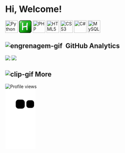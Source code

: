 # Hi, Welcome!
<div>
  <img align="center" height="40" width="40" title="Python" src="https://cdn.jsdelivr.net/gh/devicons/devicon/icons/python/python-original.svg">
  <img align="center" height="40" width="40" title="AutoHotkey" src="https://raw.githubusercontent.com/Ixiko/AHK-Forum/master/images/AHK%20main%20icon.png">
  <img align="center" height="40" width="40" title="PHP" src="https://cdn.jsdelivr.net/gh/devicons/devicon/icons/php/php-original.svg">
  <img align="center" height="40" width="40" title="HTML5" src="https://cdn.jsdelivr.net/gh/devicons/devicon/icons/html5/html5-original.svg">
  <img align="center" height="40" width="40" title="CSS3" src="https://cdn.jsdelivr.net/gh/devicons/devicon/icons/css3/css3-original.svg">
  <img align="center" height="40" width="40" title="C#" src="https://cdn.jsdelivr.net/gh/devicons/devicon/icons/csharp/csharp-original.svg">
  <img align="center" height="40" width="40" title="MySQL" src="https://cdn.jsdelivr.net/gh/devicons/devicon/icons/mysql/mysql-original.svg">
</div>
          
## <img alt="engrenagem-gif" height="30" src="https://acegif.com/wp-content/uploads/loading-73.gif"> &nbsp;GitHub Analytics
<div text-align="left">
  <a href="https://github.com/GiovanniPretti"><img width="49%" src="https://github-readme-stats.vercel.app/api?username=GiovanniPretti&show_icons=true&theme=github_dark&include_all_commits=true&count_private=true"></a>
  <a href="https://github.com/GiovanniPretti"><img width="49%" src="https://github-readme-stats.vercel.app/api/top-langs/?username=GiovanniPretti&layout=compact&langs_count=7&theme=github_dark"></a>
</div>
  
## <img alt="clip-gif" height="30" src="https://cdn.discordapp.com/attachments/923376412012974110/944038515560300644/output_MxbuuA.gif">&nbsp;More
<img src="https://komarev.com/ghpvc/?username=GiovanniPretti&color=blue" alt="Profile views"><br>
![Snake animation](https://github.com/GiovanniPretti/GiovanniPretti/blob/output/github-contribution-grid-snake.svg)
